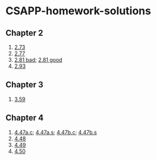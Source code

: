 # CSAPP-homework-solutions
## Chapter 2
1. [2.73](https://github.com/gaoze1998/CSAPP-homework-solutions/blob/main/Chapter2/2.73.c)
2. [2.77](https://github.com/gaoze1998/CSAPP-homework-solutions/blob/main/Chapter2/2.77.c)
3. [2.81 bad](https://github.com/gaoze1998/CSAPP-homework-solutions/blob/main/Chapter2/2.81.c); [2.81 good](https://github.com/gaoze1998/CSAPP-homework-solutions/blob/main/Chapter2/2.81good.c)
4. [2.93](https://github.com/gaoze1998/CSAPP-homework-solutions/blob/main/Chapter2/2.93.c)
## Chapter 3
1. [3.59](https://github.com/gaoze1998/CSAPP-homework-solutions/blob/main/Chapter3/3.59.s)
## Chapter 4
1. [4.47a.c](https://github.com/gaoze1998/CSAPP-homework-solutions/blob/main/Chapter4/4.47a.c); [4.47a.s](https://github.com/gaoze1998/CSAPP-homework-solutions/blob/main/Chapter4/4.47a.s); [4.47b.c](https://github.com/gaoze1998/CSAPP-homework-solutions/blob/main/Chapter4/4.47b.c); [4.47b.s](https://github.com/gaoze1998/CSAPP-homework-solutions/blob/main/Chapter4/4.47b.s)
2. [4.48](https://github.com/gaoze1998/CSAPP-homework-solutions/blob/main/Chapter4/4.48.s)
3. [4.49](https://github.com/gaoze1998/CSAPP-homework-solutions/blob/main/Chapter4/4.49.s)
4. [4.50](https://github.com/gaoze1998/CSAPP-homework-solutions/blob/main/Chapter4/4.50.s)